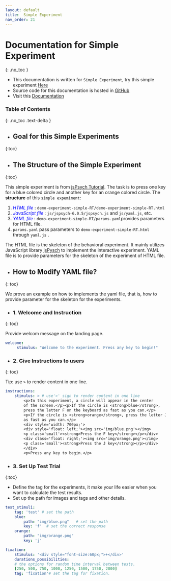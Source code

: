 ```yaml
---
layout: default
title:  Simple Experiment
nav_order: 21
---
```

# Documentation for Simple Experiment
{: .no_toc  }
* This documentation is written for `Simple Experiment`, try this simple experiment [Here](http://www.kathrynschuler.com/experiment-library/demo-experiment-simple-RT/demo-experiment-simple-RT.html)
* Source code for this documentation is hosted in [GitHub](https://github.com/kschuler/experiment-library/tree/master/demo-experiment-simple-RA)
* Visit this [Documentation](http://www.kathrynschuler.com/experiment-library/demo-experiment-simple-RA/readme.html)

### Table of Contents
{: .no_toc .text-delta }





*  ## Goal for this Simple Experiments
{:toc}


*  ## The Structure of  the Simple Experiment
{:toc}

This simple experiment is from [jsPsych Tutorial](https://www.jspsych.org/tutorials/rt-task/). The task is to press one key for a blue colored circle and another key for an orange colored circle. The **structure** of this `simple expemiment`:
1. <span style="color:blue">*HTML file* </span>: `demo-experiment-simple-RT/demo-experiment-simple-RT.html`
2. <span style="color:blue">*JavaScript file* </span>: `js/jspsych-6.0.5/jspsych.js` and  `js/yaml.js`, etc.
3. <span style="color:blue">*YAML file* </span>: `demo-experiment-simple-RT/params.yaml`provides parameters for HTML file.  
4. `params.yaml` pass parameters to `demo-experiment-simple-RT.html` through `yaml.js` .

The HTML file is the skeleton of the behavioral experiment. It mainly utilizes JavaScript library  [jsPysch](https://www.jspsych.org/) to implement the interactive experiment. YAML file is to provide parameters for the skeleton of the experiment of HTML file. 

* ## How to Modify YAML file?
{: toc}

We prove an example on how to implements the yaml file, that is, how to provide parameter for the skeleton for the experiments.

- ###  1. Welcome and Instruction 
{: toc}

Provide welcom message on the landing page.
```yaml
welcome:
     stimulus: "Welcome to the experiment. Press any key to begin!"
```
- ###  2. Give Instructions to users
{: toc}

Tip: use `>` to render content in one line. 
```yaml
instructions:
    stimulus: > # use'>' sign to render content in one line
        <p>In this experiment, a circle will appear in the center
        of the screen.</p><p>If the circle is <strong>blue</strong>,
        press the letter F on the keyboard as fast as you can.</p>
        <p>If the circle is <strong>orange</strong>, press the letter J
        as fast as you can.</p>
        <div style='width: 700px;'>
        <div style='float: left;'><img src='img/blue.png'></img>
        <p class='small'><strong>Press the F key</strong></p></div>
        <div class='float: right;'><img src='img/orange.png'></img>
        <p class='small'><strong>Press the J key</strong></p></div>
        </div>
        <p>Press any key to begin.</p>
```
- ###  3. Set Up Test Trial
{:toc}

* Define the tag for the experiments, it make your life easier when you want to calculate the test results.
* Set up the path for images and tags and other details.

```yaml
test_stimuli: 
    tag: 'test' # set the path 
    blue:
        path: "img/blue.png"   # set the path
        key: 'f'  # set the correct response
    orange:
        path: "img/orange.png"
        key: 'j'

fixation:
    stimulus: '<div style="font-size:60px;">+</div>'
    durations_possibilities: 
    # the options for random time interval between tests.
    [250, 500, 750, 1000, 1250, 1500, 1750, 2000]
    tag: 'fixation'# set the tag for fixation.
```
<!--stackedit_data:
eyJoaXN0b3J5IjpbLTIwNDQxNTg2MjcsMTExNjIyOTE0OSwtND
U2MDc2ODI1LDYzMTI3ODY5MywxNTk3Njg1NjE0LDI5OTIyOTE1
MywtOTg2MjU5MTYwLC0xMjA4OTAzNTI0LC00MTc2MjM5NDAsLT
c4MDM2NzY4NCwtNjk1NDcyMjExLC03ODAzNjc2ODQsLTQyMDQz
NTIwMCwtMjAwODQ3NTg5MCwxOTMzMTU5ODU2LC0xNTY1NjEwNj
IyLC0zMDkxMjEzMDEsMTMyMDI4NTg5NSwxNjgxNzc3MzYxLDIx
MDM3NzIxODFdfQ==
-->